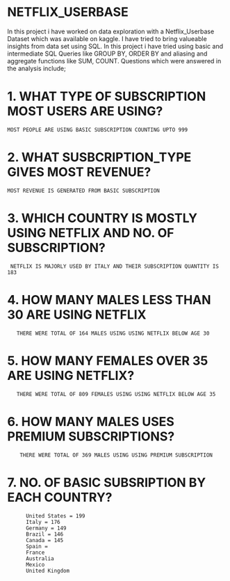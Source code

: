 # NETFLIX_USERBASE
In this project i have worked on data exploration with a  Netflix_Userbase Dataset which was available on kaggle. I have tried to bring valueable insights from data set using SQL. In this project i have tried using basic and intermediate SQL Queries like GROUP BY, ORDER BY and aliasing and aggregate functions like SUM, COUNT.
Questions which were answered in the analysis include;

# 1. WHAT TYPE OF SUBSCRIPTION MOST USERS ARE USING?
    MOST PEOPLE ARE USING BASIC SUBSCRIPTION COUNTING UPTO 999

 # 2. WHAT SUSBCRIPTION_TYPE GIVES MOST REVENUE?
    MOST REVENUE IS GENERATED FROM BASIC SUBSCRIPTION 

  # 3. WHICH COUNTRY IS MOSTLY USING NETFLIX AND NO. OF SUBSCRIPTION?
     NETFLIX IS MAJORLY USED BY ITALY AND THEIR SUBSCRIPTION QUANTITY IS 183

  # 4. HOW MANY MALES LESS THAN 30 ARE USING NETFLIX
       THERE WERE TOTAL OF 164 MALES USING USING NETFLIX BELOW AGE 30

  # 5. HOW MANY FEMALES OVER 35 ARE USING NETFLIX?
       THERE WERE TOTAL OF 809 FEMALES USING USING NETFLIX BELOW AGE 35

  # 6. HOW MANY MALES USES PREMIUM SUBSCRIPTIONS?
        THERE WERE TOTAL OF 369 MALES USING USING PREMIUM SUBSCRIPTION

   # 7. NO. OF BASIC SUBSRIPTION BY EACH COUNTRY?
          United States = 199
          Italy = 176
          Germany = 149
          Brazil = 146
          Canada = 145
          Spain = 
          France
          Australia
          Mexico
          United Kingdom
